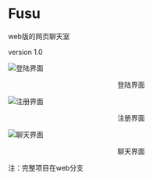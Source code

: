 # Fusu

web版的网页聊天室

version 1.0

![登陆界面](https://tva1.sinaimg.cn/large/008i3skNly1gtcsrr7vgcj610v0pl75v02.jpg "登陆界面")
<center>登陆界面</center>

![注册界面](https://tva1.sinaimg.cn/large/008i3skNly1gtcstkg9obj610q0o375t02.jpg "注册界面")
<center>注册界面</center>

![聊天界面](https://tva1.sinaimg.cn/large/008i3skNly1gtc4apeincj618w0u040f02.jpg "聊天界面")
<center>聊天界面</center>


注：完整项目在web分支